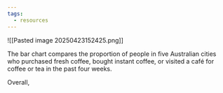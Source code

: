 ```yaml
---
tags:
  - resources
---
```

![[Pasted image 20250423152425.png]]

The bar chart compares the proportion of people in five Australian cities who purchased fresh coffee, bought instant coffee, or visited a café for coffee or tea in the past four weeks.

Overall, 